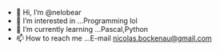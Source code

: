- 👋 Hi, I’m @nelobear
- 👀 I’m interested in ...Programming lol
- 🌱 I’m currently learning ...Pascal,Python
- 📫 How to reach me ...E-mail nicolas.bockenau@gmail.com

<!---
nelobear/nelobear is a ✨ special ✨ repository because its `README.md` (this file) appears on your GitHub profile.
You can click the Preview link to take a look at your changes.
--->
